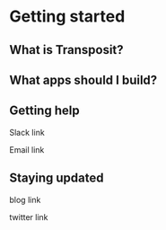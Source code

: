 # Getting started

## What is Transposit?



## What apps should I build?



## Getting help 

Slack link

Email link

## Staying updated 

blog link

twitter link




